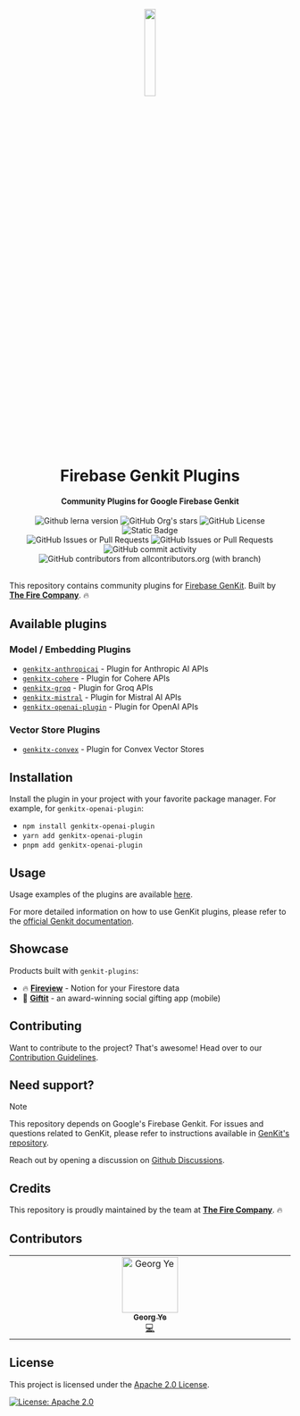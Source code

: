 <p align="center">
  <img src="https://github.com/TheFireCo/genkit-plugins/assets/109159237/ff3aa70e-9b1d-4085-8c25-28a6b1d04a20" width="20%">
</p>
<h1 align="center">
   Firebase Genkit Plugins
</h1>

<h4 align="center">Community Plugins for Google Firebase Genkit</h4>

<div align="center">
   <img alt="Github lerna version" src="https://img.shields.io/github/lerna-json/v/TheFireCo/genkit-plugins?label=version">
   <img alt="GitHub Org's stars" src="https://img.shields.io/github/stars/TheFireCo?style=social">
   <img alt="GitHub License" src="https://img.shields.io/github/license/TheFireCo/genkit-plugins">
   <img alt="Static Badge" src="https://img.shields.io/badge/yes-a?label=maintained">
</div>

<div align="center">
   <img alt="GitHub Issues or Pull Requests" src="https://img.shields.io/github/issues/TheFireCo/genkit-plugins?color=blue">
   <img alt="GitHub Issues or Pull Requests" src="https://img.shields.io/github/issues-pr/TheFireCo/genkit-plugins?color=blue">
   <img alt="GitHub commit activity" src="https://img.shields.io/github/commit-activity/m/TheFireCo/genkit-plugins">
   <img alt="GitHub contributors from allcontributors.org (with branch)" src="https://img.shields.io/github/all-contributors/TheFireCo/genkit-plugins/main"/>
</div>

</br>

This repository contains community plugins for
[Firebase GenKit](https://github.com/firebase/genkit). Built by [**The Fire Company**](https://github.com/TheFireCo). 🔥

## Available plugins

### Model / Embedding Plugins

- [`genkitx-anthropicai`](plugins/anthropic/README.md) - Plugin for Anthropic AI APIs
- [`genkitx-cohere`](plugins/cohere/README.md) - Plugin for Cohere APIs
- [`genkitx-groq`](plugins/groq/README.md) - Plugin for Groq APIs
- [`genkitx-mistral`](plugins/mistral/README.md) - Plugin for Mistral AI APIs
- [`genkitx-openai-plugin`](plugins/openai/README.md) - Plugin for OpenAI APIs

### Vector Store Plugins

- [`genkitx-convex`](plugins/convex/README.md) - Plugin for Convex Vector Stores

## Installation

Install the plugin in your project with your favorite package manager. For example, for `genkitx-openai-plugin`:

- `npm install genkitx-openai-plugin`
- `yarn add genkitx-openai-plugin`
- `pnpm add genkitx-openai-plugin`

## Usage

Usage examples of the plugins are available [here](https://github.com/TheFireCo/genkit-plugins/blob/main/examples/README.md).

For more detailed information on how to use GenKit plugins, please refer to the [official Genkit documentation](https://firebase.google.com/docs/genkit/get-started).

## Showcase

Products built with `genkit-plugins`:

- 🔥 **[Fireview](https://fireview.dev)** - Notion for your Firestore data
- 🎁 **[Giftit](https://giftit.social)** - an award-winning social gifting app (mobile)

## Contributing

Want to contribute to the project? That's awesome! Head over to our [Contribution Guidelines](https://github.com/TheFireCo/genkit-plugins/blob/main/CONTRIBUTING.md).

## Need support?

> [!NOTE]  
> This repository depends on Google's Firebase Genkit. For issues and questions related to GenKit, please refer to instructions available in [GenKit's repository](https://github.com/firebase/genkit).

Reach out by opening a discussion on [Github Discussions](https://github.com/TheFireCo/genkit-plugins/discussions).

## Credits

This repository is proudly maintained by the team at [**The Fire Company**](https://github.com/TheFireCo). 🔥

## Contributors

<!-- ALL-CONTRIBUTORS-LIST:START - Do not remove or modify this section -->
<!-- prettier-ignore-start -->
<!-- markdownlint-disable -->
<table>
  <tbody>
    <tr>
      <td align="center" valign="top" width="14.28%"><a href="https://calenwu.com"><img src="https://avatars.githubusercontent.com/u/23285716?v=4?s=100" width="100px;" alt="Georg Ye"/><br /><sub><b>Georg Ye</b></sub></a><br /><a href="#code-calenwu" title="Code">💻</a></td>
    </tr>
  </tbody>
</table>

<!-- markdownlint-restore -->
<!-- prettier-ignore-end -->

<!-- ALL-CONTRIBUTORS-LIST:END -->

## License

This project is licensed under the [Apache 2.0 License](https://github.com/TheFireCo/genkit-plugins/blob/main/LICENSE).

[![License: Apache 2.0](https://img.shields.io/badge/License-Apache%202%2E0-lightgrey.svg)](https://github.com/TheFireCo/genkit-plugins/blob/main/LICENSE)
